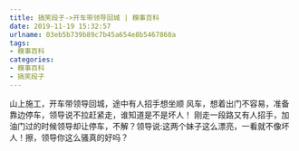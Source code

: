 ```yaml
---
title: 搞笑段子->开车带领导回城 | 糗事百科
date: 2019-11-19 15:32:57
urlname: 03eb5b739b89c7b45a654e8b5467860a
tags: 
- 糗事百科
categories:
- 糗事百科
- 搞笑段子
---
```

山上施工，开车带领导回城，途中有人招手想坐顺 风车，想着出门不容易，准备靠边停车，领导说不拉赶紧走，谁知道是不是坏人！     刚走一段路又有人招手，加油门过的时候领导却让停车，不解？领导说:这两个妹子这么漂亮，一看就不像坏人！擦，领导你这么骚真的好吗？


